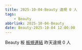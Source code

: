```yaml
---
title: 2025-10-04-Beauty 違規 0 人
tags:
    - Beauty
abbrlink: 2025-10-04-Beauty
date: Beauty-2025-10-04 12:00:00
---
```

Beauty 板 [板規連結](https://www.ptt.cc/bbs/Beauty/M.1630069980.A.84B.html)
昨天違規 0 人
